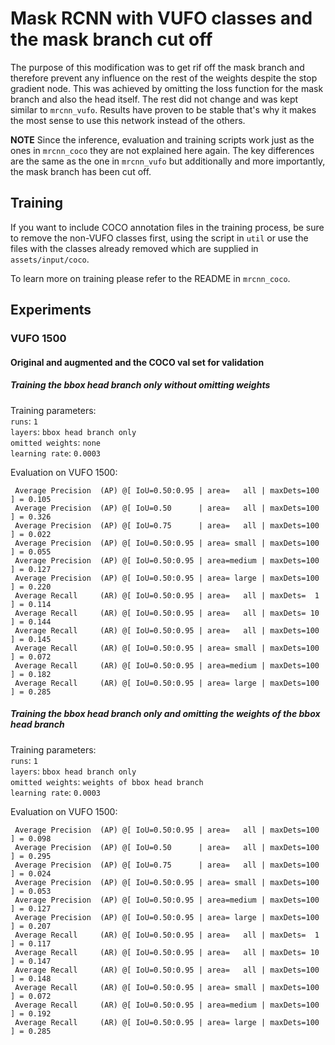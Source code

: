 # Mask RCNN with VUFO classes and the mask branch cut off

The purpose of this modification was to get rif off the mask branch and therefore prevent any influence on the rest of the weights despite the stop gradient node. This was achieved by omitting the loss function for the mask branch and also the head itself. The rest did not change and was kept similar to `mrcnn_vufo`. Results have proven to be stable that's why it makes the most sense to use this network instead of the others.

**NOTE** Since the inference, evaluation and training scripts work just as the ones in `mrcnn_coco` they are not explained here again. The key differences are the same as the one in `mrcnn_vufo` but additionally and more importantly, the mask branch has been cut off.

## Training

If you want to include COCO annotation files in the training process, be sure to remove the non-VUFO classes first, using the script in `util` or use the files with the classes already removed which are supplied in `assets/input/coco`.

To learn more on training please refer to the README in `mrcnn_coco`.

## Experiments

### VUFO 1500

#### Original and augmented and the COCO val set for validation

##### Training the bbox head branch only without omitting weights

Training parameters:<br/>
`runs`: `1`<br/>
`layers`: `bbox head branch only`<br/>
`omitted weights`: `none`<br/>
`learning rate`: `0.0003`<br/>

Evaluation on VUFO 1500:
```
 Average Precision  (AP) @[ IoU=0.50:0.95 | area=   all | maxDets=100 ] = 0.105
 Average Precision  (AP) @[ IoU=0.50      | area=   all | maxDets=100 ] = 0.326
 Average Precision  (AP) @[ IoU=0.75      | area=   all | maxDets=100 ] = 0.022
 Average Precision  (AP) @[ IoU=0.50:0.95 | area= small | maxDets=100 ] = 0.055
 Average Precision  (AP) @[ IoU=0.50:0.95 | area=medium | maxDets=100 ] = 0.127
 Average Precision  (AP) @[ IoU=0.50:0.95 | area= large | maxDets=100 ] = 0.220
 Average Recall     (AR) @[ IoU=0.50:0.95 | area=   all | maxDets=  1 ] = 0.114
 Average Recall     (AR) @[ IoU=0.50:0.95 | area=   all | maxDets= 10 ] = 0.144
 Average Recall     (AR) @[ IoU=0.50:0.95 | area=   all | maxDets=100 ] = 0.145
 Average Recall     (AR) @[ IoU=0.50:0.95 | area= small | maxDets=100 ] = 0.072
 Average Recall     (AR) @[ IoU=0.50:0.95 | area=medium | maxDets=100 ] = 0.182
 Average Recall     (AR) @[ IoU=0.50:0.95 | area= large | maxDets=100 ] = 0.285
 ```

##### Training the bbox head branch only and omitting the weights of the bbox head branch

Training parameters:<br/>
`runs`: `1`<br/>
`layers`: `bbox head branch only`<br/>
`omitted weights`: `weights of bbox head branch`<br/>
`learning rate`: `0.0003`<br/>

Evaluation on VUFO 1500:
```
 Average Precision  (AP) @[ IoU=0.50:0.95 | area=   all | maxDets=100 ] = 0.098
 Average Precision  (AP) @[ IoU=0.50      | area=   all | maxDets=100 ] = 0.295
 Average Precision  (AP) @[ IoU=0.75      | area=   all | maxDets=100 ] = 0.024
 Average Precision  (AP) @[ IoU=0.50:0.95 | area= small | maxDets=100 ] = 0.053
 Average Precision  (AP) @[ IoU=0.50:0.95 | area=medium | maxDets=100 ] = 0.127
 Average Precision  (AP) @[ IoU=0.50:0.95 | area= large | maxDets=100 ] = 0.207
 Average Recall     (AR) @[ IoU=0.50:0.95 | area=   all | maxDets=  1 ] = 0.117
 Average Recall     (AR) @[ IoU=0.50:0.95 | area=   all | maxDets= 10 ] = 0.147
 Average Recall     (AR) @[ IoU=0.50:0.95 | area=   all | maxDets=100 ] = 0.148
 Average Recall     (AR) @[ IoU=0.50:0.95 | area= small | maxDets=100 ] = 0.072
 Average Recall     (AR) @[ IoU=0.50:0.95 | area=medium | maxDets=100 ] = 0.192
 Average Recall     (AR) @[ IoU=0.50:0.95 | area= large | maxDets=100 ] = 0.285
 ```